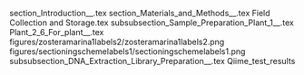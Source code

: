 section_Introduction__.tex
section_Materials_and_Methods__.tex
Field Collection and Storage.tex
subsubsection_Sample_Preparation_Plant_1__.tex
Plant_2_6_For_plant__.tex
figures/zosteramarina1labels2/zosteramarina1labels2.png
figures/sectioningschemelabels1/sectioningschemelabels1.png
subsubsection_DNA_Extraction_Library_Preparation__.tex
Qiime_test_results
